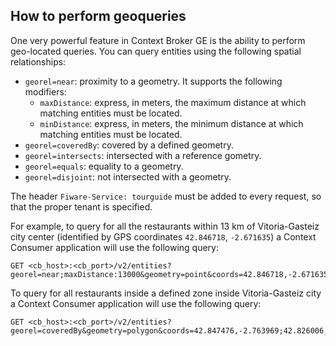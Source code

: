 <hr class="core" style="display:none"/>
<h2>How to perform geoqueries</h2>

One very powerful feature in Context Broker GE is the ability to perform
geo-located queries. You can query entities using the following spatial
relationships:

-   `georel=near`: proximity to a geometry. It supports the following modifiers:
    -   `maxDistance`: express, in meters, the maximum distance at which
        matching entities must be located.
    -   `minDistance`: express, in meters, the minimum distance at which
        matching entities must be located.
-   `georel=coveredBy`: covered by a defined geometry.
-   `georel=intersects`: intersected with a reference gometry.
-   `georel=equals`: equality to a geometry.
-   `georel=disjoint`: not intersected with a geometry.

The header `Fiware-Service: tourguide` must be added to every request, so that
the proper tenant is specified.

For example, to query for all the restaurants within 13 km of Vitoria-Gasteiz
city center (identified by GPS coordinates `42.846718`, `-2.671635`) a Context
Consumer application will use the following query:

```
GET <cb_host>:<cb_port>/v2/entities?georel=near;maxDistance:13000&geometry=point&coords=42.846718,-2.671635
```

To query for all restaurants inside a defined zone inside Vitoria-Gasteiz city a
Context Consumer application will use the following query:

```
GET <cb_host>:<cb_port>/v2/entities?georel=coveredBy&geometry=polygon&coords=42.847476,-2.763969;42.826006,-2.743151;42.826485,-2.653740;42.867061,-2.630934;42.881801,-2.640617;42.867767,-2.726723;42.847476,-2.763969
```
